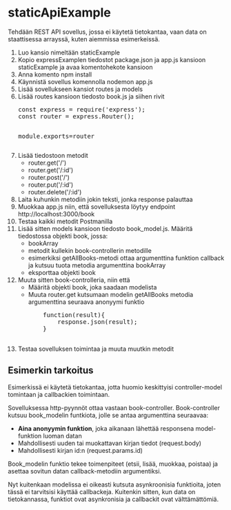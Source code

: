 # staticApiExample

Tehdään REST API sovellus, jossa ei käytetä tietokantaa, vaan data on staattisessa arrayssä, kuten aiemmissa esimerkeissä.

<ol>
<li>Luo kansio nimeltään staticExample</li>
<li>Kopio expressExamplen tiedostot package.json ja app.js kansioon staticExample ja avaa komentohekote kansioon </li>
<li>Anna komento npm install</li>
<li>Käynnistä sovellus komennolla nodemon app.js</li>
<li>Lisää sovellukseen kansiot routes ja models</li>
<li>Lisää routes kansioon tiedosto book.js ja siihen rivit
<pre>
const express = require('express');
const router = express.Router();

module.exports=router
</pre>
</li>
<li>Lisää tiedostoon metodit 
    <ul>
    <li>router.get('/')</li>
    <li>router.get('/:id')</li>
    <li>router.post('/')</li>
    <li>router.put('/:id')</li>
    <li>router.delete('/:id')</li>
    </ul>
</li>
<li>Laita kuhunkin metodiin jokin teksti, jonka response palauttaa </li>
<li>Muokkaa app.js niin, että sovelluksesta löytyy endpoint http://localhost:3000/book</li>
<li>Testaa kaikki metodit Postmanilla</li>
<li>Lisää sitten models kansioon tiedosto book_model.js. Määritä tiedostossa  objekti book, jossa: 
    <ul>
    <li>bookArray</li>
    <li>metodit kullekin book-controllerin metodille</li>
    <li>esimerkiksi getAllBooks-metodi ottaa argumenttina funktion callback ja kutsuu tuota metodia argumenttina bookArray</li>
    <li>eksporttaa objekti book</li>
    </ul>
</li>
<li>Muuta sitten book-controlleria, niin että 
    <ul>
    <li>Määritä objekti book, joka saadaan modelista</li>
    <li>Muuta router.get kutsumaan modelin getAllBooks metodia argumenttina seuraava anonyymi funktio
    <pre>
    function(result){
        response.json(result);
    }
    </pre>
    </li>
    </ul>
</li>
    <li>Testaa sovelluksen toimintaa ja muuta muutkin metodit</li>
</ol>

## Esimerkin tarkoitus

Esimerkissä ei käytetä tietokantaa, jotta huomio keskittyisi controller-model tomintaan ja callbackien toimintaan.

Sovelluksessa http-pyynnöt ottaa vastaan book-controller. Book-controller kutsuu book_modelin funtkiota, jolle se antaa argumenttina seuraavaa:
<ul>
<li><b>Aina anonyymin funktion</b>, joka aikanaan lähettää responsena model-funktion luoman datan</li>
<li>Mahdollisesti uuden tai muokattavan kirjan tiedot (request.body)</li>
<li>Mahdollisesti kirjan id:n (request.params.id)</li>
</ul>

Book_modelin funktio tekee toimenpiteet (etsii, lisää, muokkaa, poistaa) ja asettaa sovitun datan callback-metodiin argumentiksi.

Nyt kuitenkaan modelissa ei oikeasti kutsuta asynkroonisia funktioita, joten tässä ei tarvitsisi käyttää callbackeja. Kuitenkin sitten, kun data on tietokannassa, funktiot ovat asynkronisia ja callbackit ovat välttämättömiä.